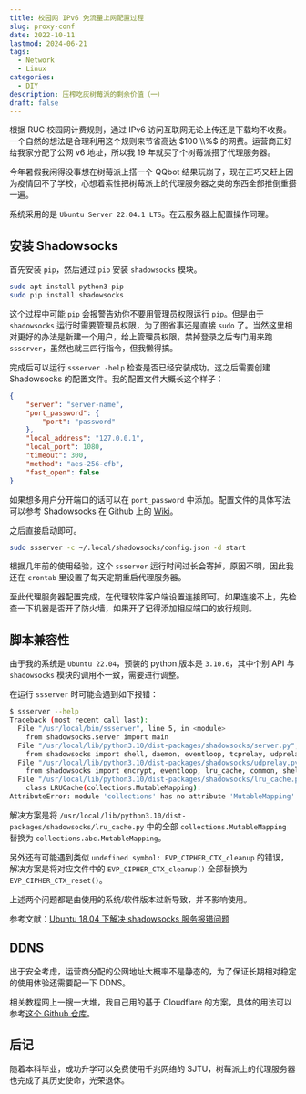 ```yaml
---
title: 校园网 IPv6 免流量上网配置过程
slug: proxy-conf
date: 2022-10-11
lastmod: 2024-06-21
tags:
  - Network
  - Linux
categories:
  - DIY
description: 压榨吃灰树莓派的剩余价值（一）
draft: false
---
```


根据 RUC 校园网计费规则，通过 IPv6 访问互联网无论上传还是下载均不收费。一个自然的想法是合理利用这个规则来节省高达 $100 \\%$ 的网费。运营商正好给我家分配了公网 v6 地址，所以我 19 年就买了个树莓派搭了代理服务器。

今年暑假我闲得没事想在树莓派上搭一个 QQbot 结果玩崩了，现在正巧又赶上因为疫情回不了学校，心想着索性把树莓派上的代理服务器之类的东西全部推倒重搭一遍。

系统采用的是 `Ubuntu Server 22.04.1 LTS`。在云服务器上配置操作同理。

## 安装 Shadowsocks

首先安装 `pip`，然后通过 `pip` 安装 `shadowsocks` 模块。

```sh
sudo apt install python3-pip
sudo pip install shadowsocks
```

这个过程中可能 `pip` 会报警告劝你不要用管理员权限运行 `pip`。但是由于 `shadowsocks` 运行时需要管理员权限，为了图省事还是直接 `sudo` 了。当然这里相对更好的办法是新建一个用户，给上管理员权限，禁掉登录之后专门用来跑 `ssserver`，虽然也就三四行指令，但我懒得搞。

完成后可以运行 `ssserver -help` 检查是否已经安装成功。这之后需要创建 Shadowsocks 的配置文件。我的配置文件大概长这个样子：

```json {linenos=table}
{
    "server": "server-name",
    "port_password": {
        "port": "password"
    },
    "local_address": "127.0.0.1",
    "local_port": 1080,
    "timeout": 300,
    "method": "aes-256-cfb",
    "fast_open": false
}
```

如果想多用户分开端口的话可以在 `port_password` 中添加。配置文件的具体写法可以参考 Shadowsocks 在 Github 上的 [Wiki](https://github.com/shadowsocks/shadowsocks/wiki/Configuration-via-Config-File)。

之后直接启动即可。

```sh
sudo ssserver -c ~/.local/shadowsocks/config.json -d start
```

根据几年前的使用经验，这个 `ssserver` 运行时间过长会寄掉，原因不明，因此我还在 `crontab` 里设置了每天定期重启代理服务器。

至此代理服务器配置完成，在代理软件客户端设置连接即可。如果连接不上，先检查一下机器是否开了防火墙，如果开了记得添加相应端口的放行规则。

## 脚本兼容性

由于我的系统是 `Ubuntu 22.04`，预装的 python 版本是 `3.10.6`，其中个别 API 与 `shadowsocks` 模块的调用不一致，需要进行调整。

在运行 `ssserver` 时可能会遇到如下报错：

```sh {hl_lines=["9-11"]}
$ ssserver --help
Traceback (most recent call last):
  File "/usr/local/bin/ssserver", line 5, in <module>
    from shadowsocks.server import main
  File "/usr/local/lib/python3.10/dist-packages/shadowsocks/server.py", line 27, in <module>
    from shadowsocks import shell, daemon, eventloop, tcprelay, udprelay, \
  File "/usr/local/lib/python3.10/dist-packages/shadowsocks/udprelay.py", line 71, in <module>
    from shadowsocks import encrypt, eventloop, lru_cache, common, shell
  File "/usr/local/lib/python3.10/dist-packages/shadowsocks/lru_cache.py", line 34, in <module>
    class LRUCache(collections.MutableMapping):
AttributeError: module 'collections' has no attribute 'MutableMapping'
```

解决方案是将 `/usr/local/lib/python3.10/dist-packages/shadowsocks/lru_cache.py` 中的全部 `collections.MutableMapping` 替换为 `collections.abc.MutableMapping`。

另外还有可能遇到类似 `undefined symbol: EVP_CIPHER_CTX_cleanup` 的错误，解决方案是将对应文件中的 `EVP_CIPHER_CTX_cleanup()` 全部替换为 `EVP_CIPHER_CTX_reset()`。

上述两个问题都是由使用的系统/软件版本过新导致，并不影响使用。

参考文献：[Ubuntu 18.04 下解决 shadowsocks 服务报错问题](https://floperry.github.io/2019/02/24/2018-06-25-Ubuntu-18.04-%E4%B8%8B%E8%A7%A3%E5%86%B3-shadowsocks-%E6%9C%8D%E5%8A%A1%E6%8A%A5%E9%94%99%E9%97%AE%E9%A2%98/)

## DDNS

出于安全考虑，运营商分配的公网地址大概率不是静态的，为了保证长期相对稳定的使用体验还需要配一下 DDNS。

相关教程网上一搜一大堆，我自己用的基于 Cloudflare 的方案，具体的用法可以参考[这个 Github 仓库](https://github.com/wherelse/cloudflare-ddns-script)。

## 后记

随着本科毕业，成功升学可以免费使用千兆网络的 SJTU，树莓派上的代理服务器也完成了其历史使命，光荣退休。
